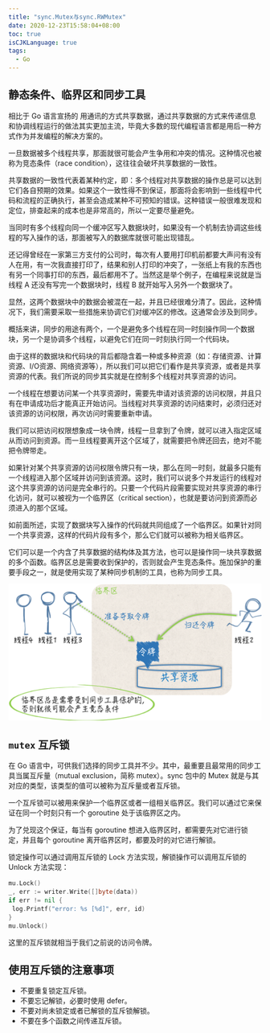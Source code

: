 ```yaml
---
title: "sync.Mutex与sync.RWMutex"
date: 2020-12-23T15:58:04+08:00
toc: true
isCJKLanguage: true
tags: 
  - Go
---
```


## 静态条件、临界区和同步工具

相比于 Go 语言宣扬的 用通讯的方式共享数据，通过共享数据的方式来传递信息和协调线程运行的做法其实更加主流，毕竟大多数的现代编程语言都是用后一种方式作为并发编程的解决方案的。

一旦数据被多个线程共享，那面就很可能会产生争用和冲突的情况。这种情况也被称为竞态条件（race condition），这往往会破坏共享数据的一致性。

共享数据的一致性代表着某种约定，即：多个线程对共享数据的操作总是可以达到它们各自预期的效果。如果这个一致性得不到保证，那面将会影响到一些线程中代码和流程的正确执行，甚至会造成某种不可预知的错误。这种错误一般很难发现和定位，排查起来的成本也是非常高的，所以一定要尽量避免。

当同时有多个线程向同一个缓冲区写入数据块时，如果没有一个机制去协调这些线程的写入操作的话，那面被写入的数据库就很可能出现错乱。

还记得曾经在一家第三方支付的公司时，每次有人要用打印机前都要大声问有没有人在用，有一次我直接打印了，结果和别人打印的冲突了，一张纸上有我的东西也有另一个同事打印的东西，最后都用不了。当然这是举个例子，在编程来说就是当线程 A 还没有写完一个数据块时，线程 B 就开始写入另外一个数据块了。

显然，这两个数据块中的数据会被混在一起，并且已经很难分清了。因此，这种情况下，我们需要采取一些措施来协调它们对缓冲区的修改。这通常会涉及到同步。

概括来讲，同步的用途有两个，一个是避免多个线程在同一时刻操作同一个数据块，另一个是协调多个线程，以避免它们在同一时刻执行同一个代码块。

由于这样的数据块和代码块的背后都隐含着一种或多种资源（如：存储资源、计算资源、I/O资源、网络资源等），所以我们可以把它们看作是共享资源，或者是共享资源的代表。我们所说的同步其实就是在控制多个线程对共享资源的访问。

一个线程在想要访问某一个共享资源时，需要先申请对该资源的访问权限，并且只有在申请成功后才能真正开始访问。当线程对共享资源的访问结束时，必须归还对该资源的访问权限，再次访问时需要重新申请。

我们可以把访问权限想象成一块令牌，线程一旦拿到了令牌，就可以进入指定区域从而访问到资源。而一旦线程要离开这个区域了，就需要把令牌还回去，绝对不能把令牌带走。

如果针对某个共享资源的访问权限令牌只有一块，那么在同一时刻，就最多只能有一个线程进入那个区域并访问到该资源。这时，我们可以说多个并发运行的线程对这个共享资源的访问是完全串行的。只要一个代码片段需要实现对共享资源的串行化访问，就可以被视为一个临界区（critical section），也就是要访问到资源而必须进入的那个区域。

如前面所述，实现了数据块写入操作的代码就共同组成了一个临界区。如果针对同一个共享资源，这样的代码片段有多个，那么它们就可以被称为相关临界区。

它们可以是一个内含了共享数据的结构体及其方法，也可以是操作同一块共享数据的多个函数。临界区总是需要收到保护的，否则就会产生竞态条件。施加保护的重要手段之一，就是使用实现了某种同步机制的工具，也称为同步工具。

![](./image/73d3313640e62bb95855d40c988c2e6c.png)

## `mutex` 互斥锁

在 Go 语言中，可供我们选择的同步工具并不少。其中，最重要且最常用的同步工具当属互斥量（mutual exclusion，简称 mutex）。sync 包中的 Mutex 就是与其对应的类型，该类型的值可以被称为互斥量或者互斥锁。

一个互斥锁可以被用来保护一个临界区或者一组相关临界区。我们可以通过它来保证在同一个时刻只有一个 goroutine 处于该临界区之内。

为了兑现这个保证，每当有 goroutine 想进入临界区时，都需要先对它进行锁定，并且每个 goroutine 离开临界区时，都要及时的对它进行解锁。

锁定操作可以通过调用互斥锁的 Lock 方法实现，解锁操作可以调用互斥锁的 Unlock 方法实现：

```go
mu.Lock()
_, err := writer.Write([]byte(data))
if err != nil {
 log.Printf("error: %s [%d]", err, id)
}
mu.Unlock()
```

这里的互斥锁就相当于我们之前说的访问令牌。

## 使用互斥锁的注意事项

- 不要重复锁定互斥锁。
- 不要忘记解锁，必要时使用 defer。
- 不要对尚未锁定或者已解锁的互斥锁解锁。
- 不要在多个函数之间传递互斥锁。